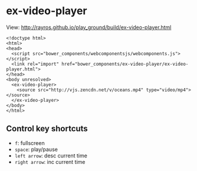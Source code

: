 # ex-video-player

View: http://rayros.github.io/play_ground/build/ex-video-player.html

```
<!doctype html>
<html>
<head>
  <script src="bower_components/webcomponentsjs/webcomponents.js"></script>
  <link rel="import" href="bower_components/ex-video-player/ex-video-player.html">
</head>
<body unresolved>
  <ex-video-player>
    <source src="http://vjs.zencdn.net/v/oceans.mp4" type="video/mp4"></source>
  </ex-video-player>
</body>
</html>
```

## Control key shortcuts

- `f`: fullscreen
- `space`: play/pause
- `left arrow`: desc current time
- `right arrow`: inc current time
